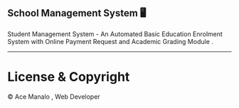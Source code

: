 ## School Management System 🖥️

Student Management System - An Automated Basic Education Enrolment System with Online Payment Request and Academic Grading Module .  

---

# License & Copyright 
© Ace Manalo , Web Developer

